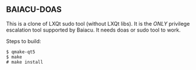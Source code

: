 ## BAIACU-DOAS

This is a clone of LXQt sudo tool (without LXQt libs). It is the *ONLY* privilege escalation tool supported by Baiacu.
It needs doas or sudo tool to work.

Steps to build:

```
$ qmake-qt5
$ make
# make install
```
